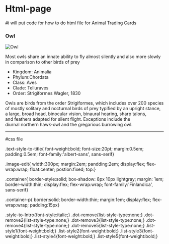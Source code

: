 # Html-page
#i will put code for how to do html file for Animal Trading Cards

<!DOCTYPE html>
<html>
<head>
<link rel="stylesheet" href="styles.css">
	<meta charset="utf-8">
	<title>Animal Trading Cards</title>
</head>
<body>
	<div class="container">
		<!-- your favorite animal's name goes here -->
		<h3 class="text-style-to-title"> Owl</h3>
		<!-- your favorite animal's image goes here -->
		<img class="image-edit" src="owl300200.jpg" alt="Owl">
		<div>
			<!-- your favorite animal's interesting fact goes here -->
          <div class="container-p">
			<p class="style-to-Intro">Most owls share an innate ability to fly almost silently and also more slowly in comparison to other birds of prey</p>
			<ul>
				<!-- your favorite animal's list items go here -->
              <li class="dot-remove"><span class="list-style1">Kingdom:</span> Animalia</li>
              <li class="dot-remove2"><span class="list-style2">Phylum:</span>Chordata </li>
              <li class="dot-remove3"> <span class="list-style3">Class:</span> Aves</li>
              <li class="dot-remove4"> <span class="list-style4">Clade:</span> Telluraves</li>
              <li class="dot-remove5"> <span class="list-style5">Order:
</span>Strigiformes Wagler, 1830</li>
			</ul>
			<!-- your favorite animal's description goes here -->
			<p>Owls are birds from the order Strigiformes, which includes over 200 species of mostly solitary and nocturnal birds of prey typified by an upright stance, a large, broad head, binocular vision, binaural hearing, sharp talons, and feathers adapted for silent flight. Exceptions include the diurnal northern hawk-owl and the gregarious burrowing owl.</p>
		</div>
	</div>
</body>
</html>






-----------------------------------------------------------------------------------------------
#css file

.text-style-to-title{
  font-weight:bold;
  font-size:20pt;
  margin:0.5em;
  padding:0.5em;
  font-family:'albert-sans',           sans-serif}

.image-edit{ 
  width:300px;
  margin:2em;
  pandding:2em;
  display:flex;
  flex-wrap:wrap;
  float:center;
  postion:fixed;
  top:}

.container{
  border-style:solid;
  box-shadow: 8px 10px  lightgray;
  margin: 1em;
  border-width:thin;
  display:flex;
  flex-wrap:wrap;
  font-family:'Finlandica',           sans-serif}

.container-p{
  border:solid;
  border-width:thin;
  margin:1em;
  display:flex;
  flex-wrap:wrap;
  padding:15px}

.style-to-Intro{font-style:italic;}
.dot-remove{list-style-type:none;}
.dot-remove2{list-style-type:none;}
.dot-remove3{list-style-type:none;}
.dot-remove4{list-style-type:none;}
.dot-remove5{list-style-type:none;}
.list-style1{font-weight:bold;}
.list-style2{font-weight:bold;}
.list-style3{font-weight:bold;}
.list-style4{font-weight:bold;}
.list-style5{font-weight:bold;}
